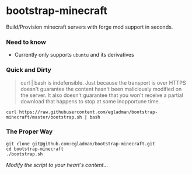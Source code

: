 # bootstrap-minecraft

Build/Provision minecraft servers with forge mod support in seconds. 

### Need to know
 
- Currently only supports `ubuntu` and its derivatives


### Quick and Dirty

> curl | bash is indefensible. Just because the transport is over HTTPS doesn't guarantee the content hasn't been maliciously modified on the server. It also doesn't guarantee that you won't receive a partial download that happens to stop at some inopportune time. 

```
curl https://raw.githubusercontent.com/egladman/bootstrap-minecraft/master/bootstrap.sh | bash
```


### The Proper Way

```
git clone git@github.com:egladman/bootstrap-minecraft.git
cd bootstrap-minecraft
./bootstrap.sh
```

*Modify the script to your heart's content...*
 
